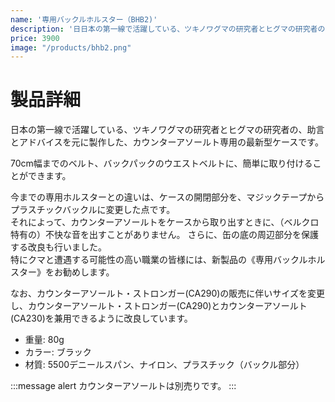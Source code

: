 ```yaml
---
name: '専用バックルホルスター（BHB2)'
description: '日日本の第一線で活躍している、ツキノワグマの研究者とヒグマの研究者の、助言とアドバイスを元に製作した、カウンターアソールト専用の最新型ケースです'
price: 3900
image: "/products/bhb2.png"
---
```


# 製品詳細

日本の第一線で活躍している、ツキノワグマの研究者とヒグマの研究者の、助言とアドバイスを元に製作した、カウンターアソールト専用の最新型ケースです。

70cm幅までのベルト、バックパックのウエストベルトに、簡単に取り付けることができます。

今までの専用ホルスターとの違いは、ケースの開閉部分を、マジックテープからプラスチックバックルに変更した点です。  
それによって、カウンターアソールトをケースから取り出すときに、（ベルクロ特有の）不快な音を出すことがありません。
さらに、缶の底の周辺部分を保護する改良も行いました。  
特にクマと遭遇する可能性の高い職業の皆様には、新製品の《専用バックルホルスター》をお勧めします。

なお、カウンターアソールト・ストロンガー(CA290)の販売に伴いサイズを変更し、カウンターアソールト・ストロンガー(CA290)とカウンターアソールト(CA230)を兼用できるように改良しています。

- 重量: 80g
- カラー: ブラック
- 材質: 5500デニールスパン、ナイロン、プラスチック（バックル部分）

:::message alert
カウンターアソールトは別売りです。
:::
